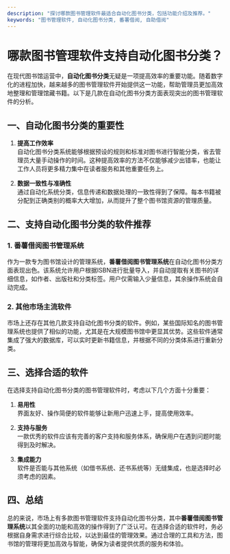 ```yaml
---
description: "探讨哪款图书管理软件最适合自动化图书分类，包括功能介绍及推荐。"
keywords: "图书管理软件, 自动化图书分类, 番薯借阅, 自助借阅"
---
```

# 哪款图书管理软件支持自动化图书分类？

在现代图书馆运营中，**自动化图书分类**无疑是一项提高效率的重要功能。随着数字化的进程加快，越来越多的图书管理软件开始提供这一功能，帮助管理员更加高效地整理和管理馆藏书籍。以下是几款在自动化图书分类方面表现突出的图书管理软件的分析。

## 一、自动化图书分类的重要性

1. **提高工作效率**  
   自动化图书分类系统能够根据预设的规则和标准对图书进行智能分类，省去管理员大量手动操作的时间。这种提高效率的方法不仅能够减少出错率，也能让工作人员将更多精力集中在读者服务和其他重要任务上。

2. **数据一致性与准确性**  
   通过自动化系统分类，信息传递和数据处理的一致性得到了保障。每本书籍被分配到正确类别的概率大大增加，从而提升了整个图书馆资源的管理质量。

## 二、支持自动化图书分类的软件推荐

### 1. 番薯借阅图书管理系统

作为一款专为图书馆设计的管理系统，**番薯借阅图书管理系统**在自动化图书分类方面表现出色。该系统允许用户根据ISBN进行批量导入，并自动提取有关图书的详细信息，如作者、出版社和分类标签。用户仅需输入少量信息，其余操作系统会自动完成。

### 2. 其他市场主流软件

市场上还存在其他几款支持自动化图书分类的软件。例如，某些国际知名的图书管理系统也提供了相似的功能，尤其是在大规模图书馆中更显其优势。这些软件通常集成了强大的数据库，可以实时更新书籍信息，并根据不同的分类体系进行重新分类。

## 三、选择合适的软件

在选择支持自动化图书分类的图书管理软件时，考虑以下几个方面十分重要：

1. **易用性**  
   界面友好、操作简便的软件能够让新用户迅速上手，提高使用效率。

2. **支持与服务**  
   一款优秀的软件应该有完善的客户支持和服务体系，确保用户在遇到问题时能得到及时解决。

3. **集成能力**  
   软件是否能与其他系统（如借书系统、还书系统等）无缝集成，也是选择时必须考虑的因素。

## 四、总结

总的来说，市场上有多款图书管理软件支持自动化图书分类，其中**番薯借阅图书管理系统**以其全面的功能和高效的操作得到了广泛认可。在选择合适的软件时，务必根据自身需求进行综合比较，以达到最佳的管理效果。通过合理的工具和方法，图书馆的管理将更加高效与智能，确保为读者提供优质的服务和体验。
